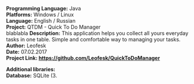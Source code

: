 <b>Programming Language:</b> Java <br>
<b>Platforms:</b> Windows / Linux <br>
<b>Language:</b> English / Russian <br>
<b>Project:</b> QTDM - Quick To Do Manager <br>
blablabla
<b>Description:</b> This application helps you collect all yours everyday tasks in one table. Simple and comfortable way to managing your tasks. <br> 
<b>Author:</b> Leofesk <br>
<b>Date:</b> 07.02.2017 <br>
<b>Project Link: https://github.com/Leofesk/QuickToDoManager </b>

<b>Additional libraries: </b> <br>
<b>Database:</b> SQLite (3.